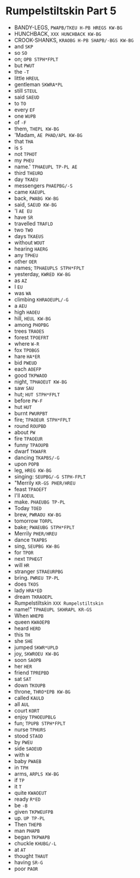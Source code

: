# Rumpelstiltskin Part 5

* BANDY-LEGS, `PWAPB/TKEU H-PB HREGS KW-BG`
* HUNCHBACK, `XXX HUNCHBACK KW-BG`
* CROOK-SHANKS, `KRAOBG H-PB SHAPB/-BGS KW-BG`
* and `SKP`
* so `SO`
* on; `OPB STPH*FPLT`
* but `PWUT`
* the `-T`
* little `HREUL`
* gentleman `SKWRA*PL`
* still `STEUL`
* said `SAEUD`
* to `TO`
* every `EF`
* one `WUPB`
* of `-F`
* them, `THEPL KW-BG`
* 'Madam, `AE PHAD/APL KW-BG`
* that `THA`
* is `S`
* not `TPHOT`
* my `PHEU`
* name.' `TPHAEUPL TP-PL AE`
* third `THEURD`
* day `TKAEU`
* messengers `PHAEPBG/-S`
* came `KAEUPL`
* back, `PWABG KW-BG`
* said, `SAEUD KW-BG`
* 'I `AE EU`
* have `SR`
* travelled `TRAFLD`
* two `TWO`
* days `TKAEUS`
* without `WOUT`
* hearing `HAERG`
* any `TPHEU`
* other `OER`
* names; `TPHAEUPLS STPH*FPLT`
* yesterday, `KWRED KW-BG`
* as `AZ`
* I `EU`
* was `WA`
* climbing `KHRAOEUPL/-G`
* a `AEU`
* high `HAOEU`
* hill, `HEUL KW-BG`
* among `PHOPBG`
* trees `TRAOES`
* forest `TPOEFRT`
* where `W-R`
* fox `TPOBGS`
* hare `HA*ER`
* bid `PWEUD`
* each `AOEFP`
* good `TKPWAOD`
* night, `TPHAOEUT KW-BG`
* saw `SAU`
* hut; `HUT STPH*FPLT`
* before `PW-F`
* hut `HUT`
* burnt `PWURPBT`
* fire; `TPAOEUR STPH*FPLT`
* round `ROUPBD`
* about `PW`
* fire `TPAOEUR`
* funny `TPAOUPB`
* dwarf `TKWAFR`
* dancing `TKAPBS/-G`
* upon `POPB`
* leg, `HREG KW-BG`
* singing: `SEUPBG/-G STPH-FPLT`
* "Merrily `KR-GS PHER/HREU`
* feast `TPAOEFT`
* I'll `AOEUL`
* make. `PHAEUBG TP-PL`
* Today `TOED`
* brew, `PWRAOU KW-BG`
* tomorrow `TORPL`
* bake; `PWAEUBG STPH*FPLT`
* Merrily `PHER/HREU`
* dance `TKAPBS`
* sing, `SEUPBG KW-BG`
* for `TPOR`
* next `TPHEGT`
* will `HR`
* stranger `STRAEURPBG`
* bring. `PWREU TP-PL`
* does `TKOS`
* lady `HRA*ED`
* dream `TKRAOEPL`
* Rumpelstiltskin `XXX Rumpelstiltskin`
* name!" `TPHAEUPL SKHRAPL KR-GS`
* When `WHEPB`
* queen `KWAOEPB`
* heard `HERD`
* this `TH`
* she `SHE`
* jumped `SKWR*UPLD`
* joy, `SKWROEU KW-BG`
* soon `SAOPB`
* her `HER`
* friend `TPREPBD`
* sat `SAT`
* down `TKOUPB`
* throne, `THRO*EPB KW-BG`
* called `KAULD`
* all `AUL`
* court `KORT`
* enjoy `TPHOEUPBLG`
* fun; `TPUPB STPH*FPLT`
* nurse `TPHURS`
* stood `STAOD`
* by `PWEU`
* side `SAOEUD`
* with `W`
* baby `PWAEB`
* in `TPH`
* arms, `ARPLS KW-BG`
* if `TP`
* it `T`
* quite `KWAOEUT`
* ready `R*ED`
* be `-B`
* given `TKPWEUFPB`
* up. `UP TP-PL`
* Then `THEPB`
* man `PHAPB`
* began `TKPWAPB`
* chuckle `KHUBG/-L`
* at `AT`
* thought `THAUT`
* having `SR-G`
* poor `PAOR`
